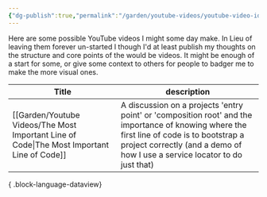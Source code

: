 ```yaml
---
{"dg-publish":true,"permalink":"/garden/youtube-videos/youtube-video-ideas/","hide":true,"hideInGraph":true,"updated":"2024-10-22T01:02:59.041+01:00"}
---
```



Here are some possible YouTube videos I might some day make. In Lieu of leaving them forever un-started I though I'd at least publish my thoughts on the structure and core points of the would be videos. 
It might be enough of a start for some, or give some context to others for people to badger me to make the more visual ones. 

| Title                                                                                         | description                                                                                                                                                                                                               |
| --------------------------------------------------------------------------------------------- | ------------------------------------------------------------------------------------------------------------------------------------------------------------------------------------------------------------------------- |
| [[Garden/Youtube Videos/The Most Important Line of Code\|The Most Important Line of Code]] | A discussion on a projects 'entry point' or 'composition root' and the importance of knowing where the first line of code is to bootstrap a project correctly (and a demo of how I use a service locator to do just that) |

{ .block-language-dataview}